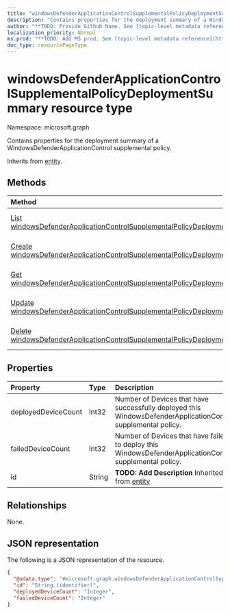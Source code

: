 ```yaml
---
title: "windowsDefenderApplicationControlSupplementalPolicyDeploymentSummary resource type"
description: "Contains properties for the deployment summary of a WindowsDefenderApplicationControl supplemental policy."
author: "**TODO: Provide Github Name. See [topic-level metadata reference](https://msgo.azurewebsites.net/add/document/guidelines/metadata.html#topic-level-metadata)**"
localization_priority: Normal
ms.prod: "**TODO: Add MS prod. See [topic-level metadata reference](https://msgo.azurewebsites.net/add/document/guidelines/metadata.html#topic-level-metadata)**"
doc_type: resourcePageType
---
```


# windowsDefenderApplicationControlSupplementalPolicyDeploymentSummary resource type

Namespace: microsoft.graph



Contains properties for the deployment summary of a WindowsDefenderApplicationControl supplemental policy.


Inherits from [entity](../resources/entity.md).

## Methods
|Method|Return type|Description|
|:---|:---|:---|
|[List windowsDefenderApplicationControlSupplementalPolicyDeploymentSummaries](../api/windowsdefenderapplicationcontrolsupplementalpolicydeploymentsummary-list.md)|[windowsDefenderApplicationControlSupplementalPolicyDeploymentSummary](../resources/windowsdefenderapplicationcontrolsupplementalpolicydeploymentsummary.md) collection|Get a list of the [windowsDefenderApplicationControlSupplementalPolicyDeploymentSummary](../resources/windowsdefenderapplicationcontrolsupplementalpolicydeploymentsummary.md) objects and their properties.|
|[Create windowsDefenderApplicationControlSupplementalPolicyDeploymentSummary](../api/windowsdefenderapplicationcontrolsupplementalpolicydeploymentsummary-create.md)|[windowsDefenderApplicationControlSupplementalPolicyDeploymentSummary](../resources/windowsdefenderapplicationcontrolsupplementalpolicydeploymentsummary.md)|Create a new [windowsDefenderApplicationControlSupplementalPolicyDeploymentSummary](../resources/windowsdefenderapplicationcontrolsupplementalpolicydeploymentsummary.md) object.|
|[Get windowsDefenderApplicationControlSupplementalPolicyDeploymentSummary](../api/windowsdefenderapplicationcontrolsupplementalpolicydeploymentsummary-get.md)|[windowsDefenderApplicationControlSupplementalPolicyDeploymentSummary](../resources/windowsdefenderapplicationcontrolsupplementalpolicydeploymentsummary.md)|Read the properties and relationships of a [windowsDefenderApplicationControlSupplementalPolicyDeploymentSummary](../resources/windowsdefenderapplicationcontrolsupplementalpolicydeploymentsummary.md) object.|
|[Update windowsDefenderApplicationControlSupplementalPolicyDeploymentSummary](../api/windowsdefenderapplicationcontrolsupplementalpolicydeploymentsummary-update.md)|[windowsDefenderApplicationControlSupplementalPolicyDeploymentSummary](../resources/windowsdefenderapplicationcontrolsupplementalpolicydeploymentsummary.md)|Update the properties of a [windowsDefenderApplicationControlSupplementalPolicyDeploymentSummary](../resources/windowsdefenderapplicationcontrolsupplementalpolicydeploymentsummary.md) object.|
|[Delete windowsDefenderApplicationControlSupplementalPolicyDeploymentSummary](../api/windowsdefenderapplicationcontrolsupplementalpolicydeploymentsummary-delete.md)|None|Deletes a [windowsDefenderApplicationControlSupplementalPolicyDeploymentSummary](../resources/windowsdefenderapplicationcontrolsupplementalpolicydeploymentsummary.md) object.|

## Properties
|Property|Type|Description|
|:---|:---|:---|
|deployedDeviceCount|Int32|Number of Devices that have successfully deployed this WindowsDefenderApplicationControl supplemental policy.|
|failedDeviceCount|Int32|Number of Devices that have failed to deploy this WindowsDefenderApplicationControl supplemental policy.|
|id|String|**TODO: Add Description** Inherited from [entity](../resources/entity.md)|

## Relationships
None.

## JSON representation
The following is a JSON representation of the resource.
<!-- {
  "blockType": "resource",
  "keyProperty": "id",
  "@odata.type": "microsoft.graph.windowsDefenderApplicationControlSupplementalPolicyDeploymentSummary",
  "baseType": "microsoft.graph.entity",
  "openType": false
}
-->
``` json
{
  "@odata.type": "#microsoft.graph.windowsDefenderApplicationControlSupplementalPolicyDeploymentSummary",
  "id": "String (identifier)",
  "deployedDeviceCount": "Integer",
  "failedDeviceCount": "Integer"
}
```

